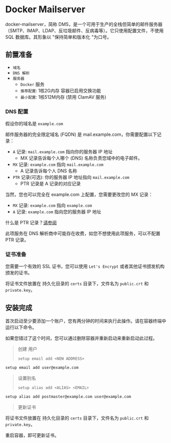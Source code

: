 # Docker Mailserver

docker-mailserver，简称 DMS，是一个可用于生产的全栈但简单的邮件服务器（SMTP、IMAP、LDAP、反垃圾邮件、反病毒等）。它只使用配置文件，不使用
SQL 数据库。其形象以 "保持简单和版本化 "为口号。

## 前置准备

- `域名`
- `DNS 解析`
- `服务器`
    - `Docker` 服务
    - `推荐配置`: 1核2G内存 容器已启用交换功能
    - `最小配置`: 1核512M内存 (禁用 ClamAV 服务)

### DNS 配置

假设你的域名是 `example.com`

邮件服务器的完全限定域名 (FQDN) 是 mail.example.com，你需要配置以下记录：

- `A` 记录: `mail.example.com` 指向你的服务器 IP 地址
    - MX 记录告诉每个人哪个 (DNS) 名称负责您域中的电子邮件。
- `MX` 记录: `example.com` 指向 `mail.example.com`
    - A 记录告诉每个人 DNS 名称
- `PTR` 记录(可选): 你的服务器 IP 地址指向 `mail.example.com`
    - PTR 记录是 A 记录的对应记录

当然，您也可以完全在 example.com 上配置，您需要更改您的 MX 记录：

- `MX` 记录: `example.com` 指向 `example.com`
- `A` 记录: `example.com` 指向您的服务器 IP 地址

什么是 PTR 记录？[请参阅](https://en.wikipedia.org/wiki/Reverse_DNS_lookup)

此项服务在 DNS 解析商中可能存在收费，如您不想使用此项服务，可以不配置 PTR 记录。

### 证书准备

您需要一个有效的 SSL 证书，您可以使用 `Let's Encrypt` 或者其他证书颁发机构颁发的证书。

将证书文件放置在 持久化目录的 `certs` 目录下，文件名为 `public.crt` 和 `private.key`。

## 安装完成

首次启动至少要添加一个账户，您有两分钟的时间来执行此操作。请在容器终端中运行以下命令。

如果您错过了这个时间，您可以通过删除容器并重新启动来重新启动此过程。

> 创建 用户
>
> `setup email add <NEW ADDRESS>`

```sh
setup email add user@example.com
```

> 设置别名
>
> `setup alias add <ALIAS> <EMAIL>`

```sh
setup alias add postmaster@example.com user@example.com
```

> 更新证书

将证书文件放置在 持久化目录的 `certs` 目录下，文件名为 `public.crt` 和 `private.key`。

重启容器，即可更新证书。

